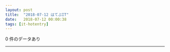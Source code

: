 ```yaml
---
layout: post
title:  "2018-07-12 はてぶIT"
date:   2018-07-12 00:00:38
tags: [it-hotentry]
---
```

0 件のデータあり

<hr>
